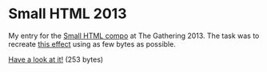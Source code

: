 Small HTML 2013
==============
My entry for the [Small HTML compo](http://www.gathering.org/tg13/no/creative/competition-rules/small-html/) at The Gathering 2013. The task was to recreate [this effect](http://www.gathering.org/tg13/files/content/creativia/small.html) using as few bytes as possible.

[Have a look at it!](http://haeric.github.com/small-html-2013/entry_minified.html) (253 bytes)
